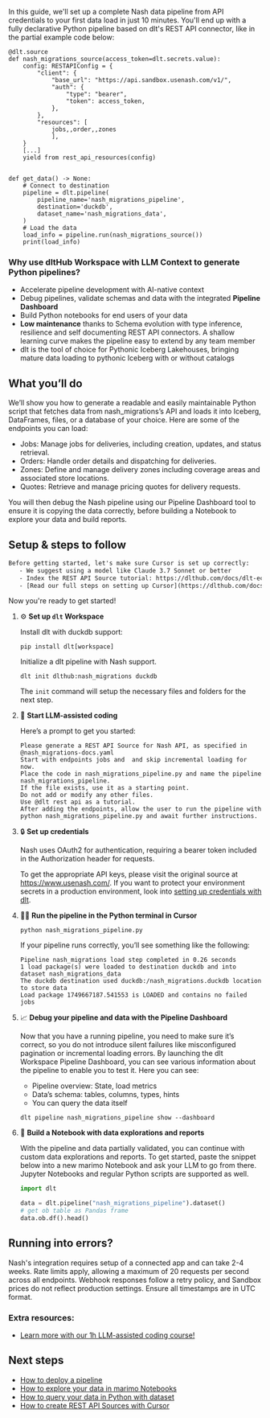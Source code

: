 In this guide, we'll set up a complete Nash data pipeline from API credentials to your first data load in just 10 minutes. You'll end up with a fully declarative Python pipeline based on dlt's REST API connector, like in the partial example code below:

```python-outcome
@dlt.source
def nash_migrations_source(access_token=dlt.secrets.value):
    config: RESTAPIConfig = {
        "client": {
            "base_url": "https://api.sandbox.usenash.com/v1/",
            "auth": {
                "type": "bearer",
                "token": access_token,
            },
        },
        "resources": [
            jobs,,order,,zones
            ],
    }
    [...]
    yield from rest_api_resources(config)


def get_data() -> None:
    # Connect to destination
    pipeline = dlt.pipeline(
        pipeline_name='nash_migrations_pipeline',
        destination='duckdb',
        dataset_name='nash_migrations_data', 
    )
    # Load the data
    load_info = pipeline.run(nash_migrations_source())
    print(load_info) 
```

### Why use dltHub Workspace with LLM Context to generate Python pipelines?

- Accelerate pipeline development with AI-native context
- Debug pipelines, validate schemas and data with the integrated **Pipeline Dashboard**
- Build Python notebooks for end users of your data
- **Low maintenance** thanks to Schema evolution with type inference, resilience and self documenting REST API connectors. A shallow learning curve makes the pipeline easy to extend by any team member
- dlt is the tool of choice for Pythonic Iceberg Lakehouses, bringing mature data loading to pythonic Iceberg with or without catalogs

## What you’ll do

We’ll show you how to generate a readable and easily maintainable Python script that fetches data from nash_migrations’s API and loads it into Iceberg, DataFrames, files, or a database of your choice. Here are some of the endpoints you can load:

- Jobs: Manage jobs for deliveries, including creation, updates, and status retrieval.
- Orders: Handle order details and dispatching for deliveries.
- Zones: Define and manage delivery zones including coverage areas and associated store locations.
- Quotes: Retrieve and manage pricing quotes for delivery requests.

You will then debug the Nash pipeline using our Pipeline Dashboard tool to ensure it is copying the data correctly, before building a Notebook to explore your data and build reports.

## Setup & steps to follow

```default
Before getting started, let's make sure Cursor is set up correctly:
   - We suggest using a model like Claude 3.7 Sonnet or better
   - Index the REST API Source tutorial: https://dlthub.com/docs/dlt-ecosystem/verified-sources/rest_api/ and add it to context as **@dlt rest api**
   - [Read our full steps on setting up Cursor](https://dlthub.com/docs/dlt-ecosystem/llm-tooling/cursor-restapi#23-configuring-cursor-with-documentation)
```

Now you're ready to get started!

1. ⚙️ **Set up `dlt` Workspace**
    
    Install dlt with duckdb support:
    ```shell
    pip install dlt[workspace]
    ```

    Initialize a dlt pipeline with Nash support.
    ```shell
    dlt init dlthub:nash_migrations duckdb
    ```

    The `init` command will setup the necessary files and folders for the next step.
    
2. 🤠 **Start LLM-assisted coding**
    
    Here’s a prompt to get you started:
    
    ```prompt
    Please generate a REST API Source for Nash API, as specified in @nash_migrations-docs.yaml 
    Start with endpoints jobs and  and skip incremental loading for now. 
    Place the code in nash_migrations_pipeline.py and name the pipeline nash_migrations_pipeline. 
    If the file exists, use it as a starting point. 
    Do not add or modify any other files. 
    Use @dlt rest api as a tutorial. 
    After adding the endpoints, allow the user to run the pipeline with python nash_migrations_pipeline.py and await further instructions.
    ```

    
3. 🔒 **Set up credentials** 
    
    Nash uses OAuth2 for authentication, requiring a bearer token included in the Authorization header for requests.
    
    To get the appropriate API keys, please visit the original source at https://www.usenash.com/.
    If you want to protect your environment secrets in a production environment, look into [setting up credentials with dlt](https://dlthub.com/docs/walkthroughs/add_credentials).
    
4. 🏃‍♀️ **Run the pipeline in the Python terminal in Cursor**
    
    ```shell
    python nash_migrations_pipeline.py
    ```
    
    If your pipeline runs correctly, you’ll see something like the following:
    
    ```shell
    Pipeline nash_migrations load step completed in 0.26 seconds
    1 load package(s) were loaded to destination duckdb and into dataset nash_migrations_data
    The duckdb destination used duckdb:/nash_migrations.duckdb location to store data
    Load package 1749667187.541553 is LOADED and contains no failed jobs
    ```
    
5. 📈 **Debug your pipeline and data with the Pipeline Dashboard**

    Now that you have a running pipeline, you need to make sure it’s correct, so you do not introduce silent failures like misconfigured pagination or incremental loading errors. By launching the dlt Workspace Pipeline Dashboard, you can see various information about the pipeline to enable you to test it. Here you can see:
    - Pipeline overview: State, load metrics
    - Data’s schema: tables, columns, types, hints
    - You can query the data itself
    
    ```shell
    dlt pipeline nash_migrations_pipeline show --dashboard
    ```
    
6. 🐍 **Build a Notebook with data explorations and reports**

    With the pipeline and data partially validated, you can continue with custom data explorations and reports. To get started, paste the snippet below into a new marimo Notebook and ask your LLM to go from there. Jupyter Notebooks and regular Python scripts are supported as well.

    
    ```python
    import dlt

   data = dlt.pipeline("nash_migrations_pipeline").dataset()
   # get ob table as Pandas frame
   data.ob.df().head()
    ```

## Running into errors?

Nash's integration requires setup of a connected app and can take 2-4 weeks. Rate limits apply, allowing a maximum of 20 requests per second across all endpoints. Webhook responses follow a retry policy, and Sandbox prices do not reflect production settings. Ensure all timestamps are in UTC format.

### Extra resources:

- [Learn more with our 1h LLM-assisted coding course!](https://www.youtube.com/watch?v=GGid70rnJuM)

## Next steps

- [How to deploy a pipeline](https://dlthub.com/docs/walkthroughs/deploy-a-pipeline)
- [How to explore your data in marimo Notebooks](https://dlthub.com/docs/general-usage/dataset-access/marimo)
- [How to query your data in Python with dataset](https://dlthub.com/docs/general-usage/dataset-access/dataset)
- [How to create REST API Sources with Cursor](https://dlthub.com/docs/dlt-ecosystem/llm-tooling/cursor-restapi)